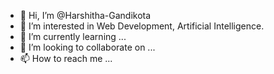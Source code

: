 - 👋 Hi, I’m @Harshitha-Gandikota
- 👀 I’m interested in Web Development, Artificial Intelligence.
- 🌱 I’m currently learning ...
- 💞️ I’m looking to collaborate on ...
- 📫 How to reach me ...

<!---
Harshitha-Gandikota/Harshitha-Gandikota is a ✨ special ✨ repository because its `README.md` (this file) appears on your GitHub profile.
You can click the Preview link to take a look at your changes.
--->
